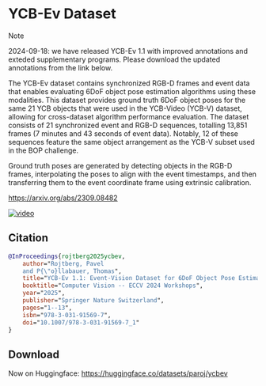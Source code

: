 # YCB-Ev Dataset

> [!NOTE]
> 2024-09-18: we have released YCB-Ev 1.1 with improved annotations and exteded supplementary programs. Please download the updated annotations from the link below.

The YCB-Ev dataset contains synchronized RGB-D frames and event data that enables evaluating 6DoF object pose estimation algorithms using these modalities.
This dataset provides ground truth 6DoF object poses for the same 21 YCB objects that were used in the YCB-Video (YCB-V) dataset, allowing for cross-dataset algorithm performance evaluation.
The dataset consists of 21 synchronized event and RGB-D sequences, totalling 13,851 frames (7 minutes and 43 seconds of event data). Notably, 12 of these sequences feature the same object arrangement as the YCB-V subset used in the BOP challenge.

Ground truth poses are generated by detecting objects in the RGB-D frames, interpolating the poses to align with the event timestamps, and then transferring them to the event coordinate frame using extrinsic calibration.

https://arxiv.org/abs/2309.08482

[![video](https://img.youtube.com/vi/xq_fDXq6Sfw/0.jpg)](https://www.youtube.com/watch?v=xq_fDXq6Sfw)

## Citation

```bibtex
@InProceedings{rojtberg2025ycbev,
    author="Rojtberg, Pavel
    and P{\"o}llabauer, Thomas",
    title="YCB-Ev 1.1: Event-Vision Dataset for 6DoF Object Pose Estimation",
    booktitle="Computer Vision -- ECCV 2024 Workshops",
    year="2025",
    publisher="Springer Nature Switzerland",
    pages="1--13",
    isbn="978-3-031-91569-7",
    doi="10.1007/978-3-031-91569-7_1"
}
```

## Download

Now on Huggingface: https://huggingface.co/datasets/paroj/ycbev
